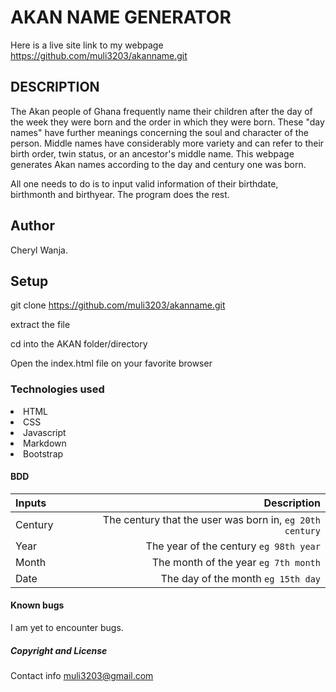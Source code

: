 # AKAN NAME GENERATOR

Here is a live site link to my webpage https://github.com/muli3203/akanname.git

## DESCRIPTION

The Akan people of Ghana frequently name their children after the day of the week they were born and the order in which they were born.
These "day names" have further meanings concerning the soul and character of the person. Middle names have considerably more variety and can refer to their birth order, twin status, or an ancestor's middle name.
This webpage generates Akan names according to the day  and century one was born.

All one needs to do is to input valid information of their birthdate, birthmonth and birthyear.
The program does the rest.

## Author
 Cheryl Wanja.

## Setup

git clone https://github.com/muli3203/akanname.git

extract the file

cd into the AKAN folder/directory

Open the index.html file on your favorite browser

### Technologies used
<li>HTML</li>
<li>CSS</li>
<li>Javascript</li>
<li>Markdown</li>
<li>Bootstrap</li>

#### BDD

| Inputs |  Description |
| :---   |          ---: |
| Century   | The century that the user was born in, ``eg 20th century``|
| Year     | The year of the century ``eg 98th year``|
| Month    | The month of the year ``eg 7th month``|
| Date     |  The day of the month ``eg 15th day``  |

#### Known bugs

I am yet to encounter bugs.

##### Copyright and License
 Contact info
 muli3203@gmail.com


